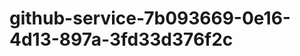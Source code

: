 github-service-7b093669-0e16-4d13-897a-3fd33d376f2c
===================================================
